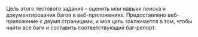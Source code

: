 Цель этого тестового задания - оценить мои навыки поиска и документирования багов в веб-приложениях.
Предоставлено веб-приложение с двумя страницами, и моя цель заключается в том, чтобы найти все баги и составить соответствующий баг-репорт.
